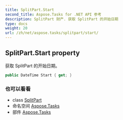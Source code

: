 ```yaml
---
title: SplitPart.Start
second_title: Aspose.Tasks for .NET API 参考
description: SplitPart 财产. 获取 SplitPart 的开始日期
type: docs
weight: 20
url: /zh/net/aspose.tasks/splitpart/start/
---
```

## SplitPart.Start property

获取 SplitPart 的开始日期。

```csharp
public DateTime Start { get; }
```

### 也可以看看

* class [SplitPart](../)
* 命名空间 [Aspose.Tasks](../../splitpart/)
* 部件 [Aspose.Tasks](../../../)


